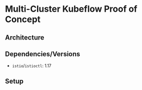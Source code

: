 # Multi-Cluster Kubeflow Proof of Concept
## Architecture
<!-- TODO: -->

## Dependencies/Versions
- `istio`/`istioctl`: 1.17
<!-- TODO: -->

## Setup
<!-- TODO: -->
